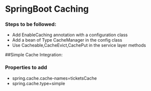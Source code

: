 # SpringBoot Caching

### Steps to be followed:

* Add EnableCaching annotation with a configuration class
* Add a bean of Type CacheManager in the config class
* Use Cacheable,CacheEvict,CachePut in the service layer methods

##Simple Cache Integration:
### Properties to add
* spring.cache.cache-names=ticketsCache
* spring.cache.type=simple

